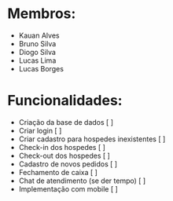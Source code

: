 # Membros:

- Kauan Alves <br />
- Bruno Silva <br />
- Diogo Silva <br />
- Lucas Lima <br />
- Lucas Borges <br />

# Funcionalidades:
 * Criação da base de dados [ ] <br />
 * Criar login [ ] <br />
 * Criar cadastro para hospedes inexistentes [ ] <br /> 
 * Check-in dos hospedes [ ] <br />
 * Check-out dos hospedes [ ] <br /> 
 * Cadastro de novos pedidos [ ] <br />
 * Fechamento de caixa [ ] <br />
 * Chat de atendimento (se der tempo) [ ] <br />
 * Implementação com mobile [ ] <br />
  
  
